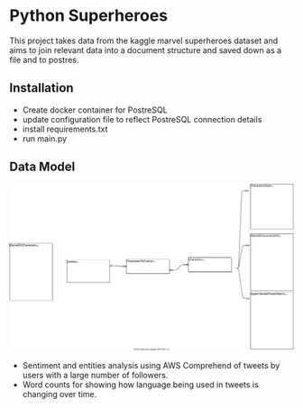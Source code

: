 # Python Superheroes

This project takes data from the kaggle marvel superheroes dataset and aims to join relevant data into a document structure and saved down as a file and to postres.

## Installation
- Create docker container for PostreSQL
- update configuration file to reflect PostreSQL connection details
- install requirements.txt
- run main.py

## Data Model
![Image of architecture](https://github.com/stevewb1993/pythonsuperheroes/blob/master/marveldatamodel.svg)

- Sentiment and entities analysis using AWS Comprehend of tweets by users with a large number of followers. 
- Word counts for showing how language being used in tweets is changing over time.